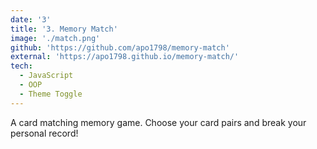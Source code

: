 ```yaml
---
date: '3'
title: '3. Memory Match'
image: './match.png'
github: 'https://github.com/apo1798/memory-match'
external: 'https://apo1798.github.io/memory-match/'
tech:
  - JavaScript
  - OOP
  - Theme Toggle
---
```


A card matching memory game. Choose your card pairs and break your personal record!
